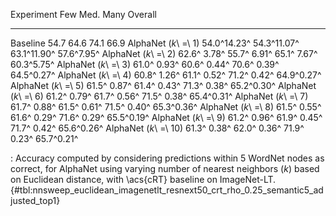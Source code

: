 Experiment                     Few         Med.         Many     Overall
---------------------  -----------  -----------  -----------  ----------
Baseline                      54.7         64.6         74.1        66.9
AlphaNet (_k_\ =\ 1)   54.0^14.23^  54.3^11.07^  63.1^11.90^  57.6^7.95^
AlphaNet (_k_\ =\ 2)   62.6^ 3.78^  55.7^ 6.91^  65.1^ 7.67^  60.3^5.75^
AlphaNet (_k_\ =\ 3)   61.0^ 0.93^  60.6^ 0.44^  70.6^ 0.39^  64.5^0.27^
AlphaNet (_k_\ =\ 4)   60.8^ 1.26^  61.1^ 0.52^  71.2^ 0.42^  64.9^0.27^
AlphaNet (_k_\ =\ 5)   61.5^ 0.87^  61.4^ 0.43^  71.3^ 0.38^  65.2^0.30^
AlphaNet (_k_\ =\ 6)   61.2^ 0.79^  61.7^ 0.56^  71.5^ 0.38^  65.4^0.31^
AlphaNet (_k_\ =\ 7)   61.7^ 0.88^  61.5^ 0.61^  71.5^ 0.40^  65.3^0.36^
AlphaNet (_k_\ =\ 8)   61.5^ 0.55^  61.6^ 0.29^  71.6^ 0.29^  65.5^0.19^
AlphaNet (_k_\ =\ 9)   61.2^ 0.96^  61.9^ 0.45^  71.7^ 0.42^  65.6^0.26^
AlphaNet (_k_\ =\ 10)  61.3^ 0.38^  62.0^ 0.36^  71.9^ 0.23^  65.7^0.21^

: Accuracy computed by considering predictions within 5 WordNet nodes as correct, for AlphaNet using varying number of nearest neighbors (_k_) based on Euclidean distance, with \acs{cRT} baseline on ImageNet-LT. {#tbl:nnsweep_euclidean_imagenetlt_resnext50_crt_rho_0.25_semantic5_adjusted_top1}
